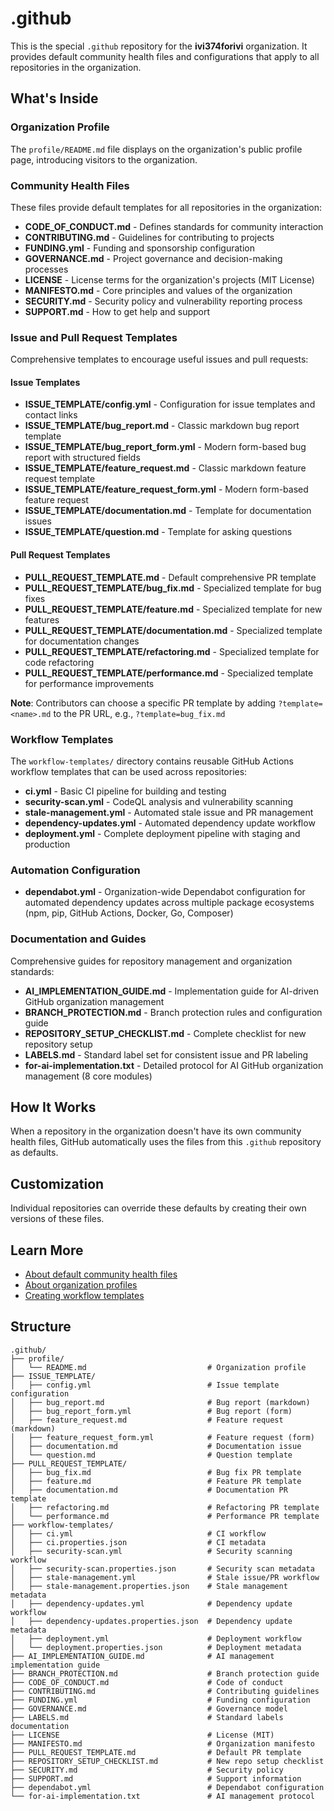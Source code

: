 # .github

This is the special `.github` repository for the **ivi374forivi** organization. It provides default community health files and configurations that apply to all repositories in the organization.

## What's Inside

### Organization Profile

The `profile/README.md` file displays on the organization's public profile page, introducing visitors to the organization.

### Community Health Files

These files provide default templates for all repositories in the organization:

- **CODE_OF_CONDUCT.md** - Defines standards for community interaction
- **CONTRIBUTING.md** - Guidelines for contributing to projects
- **FUNDING.yml** - Funding and sponsorship configuration
- **GOVERNANCE.md** - Project governance and decision-making processes
- **LICENSE** - License terms for the organization's projects (MIT License)
- **MANIFESTO.md** - Core principles and values of the organization
- **SECURITY.md** - Security policy and vulnerability reporting process
- **SUPPORT.md** - How to get help and support

### Issue and Pull Request Templates

Comprehensive templates to encourage useful issues and pull requests:

#### Issue Templates

- **ISSUE_TEMPLATE/config.yml** - Configuration for issue templates and contact links
- **ISSUE_TEMPLATE/bug_report.md** - Classic markdown bug report template
- **ISSUE_TEMPLATE/bug_report_form.yml** - Modern form-based bug report with structured fields
- **ISSUE_TEMPLATE/feature_request.md** - Classic markdown feature request template
- **ISSUE_TEMPLATE/feature_request_form.yml** - Modern form-based feature request
- **ISSUE_TEMPLATE/documentation.md** - Template for documentation issues
- **ISSUE_TEMPLATE/question.md** - Template for asking questions

#### Pull Request Templates

- **PULL_REQUEST_TEMPLATE.md** - Default comprehensive PR template
- **PULL_REQUEST_TEMPLATE/bug_fix.md** - Specialized template for bug fixes
- **PULL_REQUEST_TEMPLATE/feature.md** - Specialized template for new features
- **PULL_REQUEST_TEMPLATE/documentation.md** - Specialized template for documentation changes
- **PULL_REQUEST_TEMPLATE/refactoring.md** - Specialized template for code refactoring
- **PULL_REQUEST_TEMPLATE/performance.md** - Specialized template for performance improvements

**Note**: Contributors can choose a specific PR template by adding `?template=<name>.md` to the PR URL, e.g., `?template=bug_fix.md`

### Workflow Templates

The `workflow-templates/` directory contains reusable GitHub Actions workflow templates that can be used across repositories:

- **ci.yml** - Basic CI pipeline for building and testing
- **security-scan.yml** - CodeQL analysis and vulnerability scanning
- **stale-management.yml** - Automated stale issue and PR management
- **dependency-updates.yml** - Automated dependency update workflow
- **deployment.yml** - Complete deployment pipeline with staging and production

### Automation Configuration

- **dependabot.yml** - Organization-wide Dependabot configuration for automated dependency updates across multiple package ecosystems (npm, pip, GitHub Actions, Docker, Go, Composer)

### Documentation and Guides

Comprehensive guides for repository management and organization standards:

- **AI_IMPLEMENTATION_GUIDE.md** - Implementation guide for AI-driven GitHub organization management
- **BRANCH_PROTECTION.md** - Branch protection rules and configuration guide
- **REPOSITORY_SETUP_CHECKLIST.md** - Complete checklist for new repository setup
- **LABELS.md** - Standard label set for consistent issue and PR labeling
- **for-ai-implementation.txt** - Detailed protocol for AI GitHub organization management (8 core modules)

## How It Works

When a repository in the organization doesn't have its own community health files, GitHub automatically uses the files from this `.github` repository as defaults.

## Customization

Individual repositories can override these defaults by creating their own versions of these files.

## Learn More

- [About default community health files](https://docs.github.com/en/communities/setting-up-your-project-for-healthy-contributions/creating-a-default-community-health-file)
- [About organization profiles](https://docs.github.com/en/organizations/collaborating-with-groups-in-organizations/customizing-your-organizations-profile)
- [Creating workflow templates](https://docs.github.com/en/actions/using-workflows/creating-starter-workflows-for-your-organization)

## Structure

```
.github/
├── profile/
│   └── README.md                           # Organization profile
├── ISSUE_TEMPLATE/
│   ├── config.yml                          # Issue template configuration
│   ├── bug_report.md                       # Bug report (markdown)
│   ├── bug_report_form.yml                 # Bug report (form)
│   ├── feature_request.md                  # Feature request (markdown)
│   ├── feature_request_form.yml            # Feature request (form)
│   ├── documentation.md                    # Documentation issue
│   └── question.md                         # Question template
├── PULL_REQUEST_TEMPLATE/
│   ├── bug_fix.md                          # Bug fix PR template
│   ├── feature.md                          # Feature PR template
│   ├── documentation.md                    # Documentation PR template
│   ├── refactoring.md                      # Refactoring PR template
│   └── performance.md                      # Performance PR template
├── workflow-templates/
│   ├── ci.yml                              # CI workflow
│   ├── ci.properties.json                  # CI metadata
│   ├── security-scan.yml                   # Security scanning workflow
│   ├── security-scan.properties.json       # Security scan metadata
│   ├── stale-management.yml                # Stale issue/PR workflow
│   ├── stale-management.properties.json    # Stale management metadata
│   ├── dependency-updates.yml              # Dependency update workflow
│   ├── dependency-updates.properties.json  # Dependency update metadata
│   ├── deployment.yml                      # Deployment workflow
│   └── deployment.properties.json          # Deployment metadata
├── AI_IMPLEMENTATION_GUIDE.md              # AI management implementation guide
├── BRANCH_PROTECTION.md                    # Branch protection guide
├── CODE_OF_CONDUCT.md                      # Code of conduct
├── CONTRIBUTING.md                         # Contributing guidelines
├── FUNDING.yml                             # Funding configuration
├── GOVERNANCE.md                           # Governance model
├── LABELS.md                               # Standard labels documentation
├── LICENSE                                 # License (MIT)
├── MANIFESTO.md                            # Organization manifesto
├── PULL_REQUEST_TEMPLATE.md                # Default PR template
├── REPOSITORY_SETUP_CHECKLIST.md           # New repo setup checklist
├── SECURITY.md                             # Security policy
├── SUPPORT.md                              # Support information
├── dependabot.yml                          # Dependabot configuration
└── for-ai-implementation.txt               # AI management protocol
```